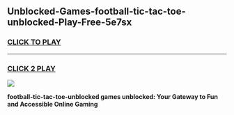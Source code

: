 
## Unblocked-Games-football-tic-tac-toe-unblocked-Play-Free-5e7sx
<h3>
<a href="https://premium76.site?title=football-tic-tac-toe-unblocked&ref=21A">CLICK TO PLAY</a></h3>
<hr>

<h3>
<a href="https://premium76.site?title=football-tic-tac-toe-unblocked&ref=21A">CLICK 2 PLAY</a>
  
</h3>

<a href="https://premium76.site?title=football-tic-tac-toe-unblocked&ref=21A"><img src="https://clearcache.store/games.png"></a>


**football-tic-tac-toe-unblocked games unblocked: Your Gateway to Fun and Accessible Online Gaming**
